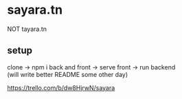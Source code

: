 # sayara.tn
NOT tayara.tn  

## setup  
clone -> npm i back and front -> serve front -> run backend  
(will write better README some other day)

https://trello.com/b/dw8HjrwN/sayara
